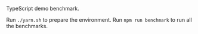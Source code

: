 TypeScript demo benchmark.

Run `./yarn.sh` to prepare the environment.
Run `npm run benchmark` to run all the benchmarks.
